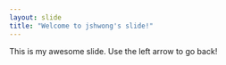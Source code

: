 ```yaml
---
layout: slide
title: "Welcome to jshwong's slide!"
---
```

This is my awesome slide.
Use the left arrow to go back!